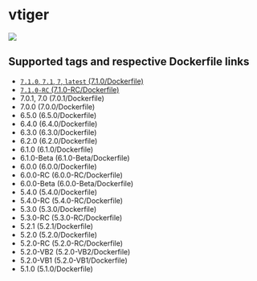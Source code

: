 # vtiger

[![](https://images.microbadger.com/badges/image/javanile/vtiger.svg)](https://microbadger.com/images/javanile/vtiger "Get your own image badge on microbadger.com")

## Supported tags and respective Dockerfile links
* [`7.1.0`, `7.1`, `7`, `latest` (7.1.0/Dockerfile)](https://github.com/javanile/vtiger/blob/master/7.1.0/Dockerfile)
* [`7.1.0-RC` (7.1.0-RC/Dockerfile)](https://github.com/javanile/vtiger/blob/master/7.1.0-RC/Dockerfile)
* 7.0.1, 7.0 (7.0.1/Dockerfile)
* 7.0.0	(7.0.0/Dockerfile)
* 6.5.0	(6.5.0/Dockerfile)
* 6.4.0	(6.4.0/Dockerfile)
* 6.3.0	(6.3.0/Dockerfile)
* 6.2.0	(6.2.0/Dockerfile)
* 6.1.0	(6.1.0/Dockerfile)
* 6.1.0-Beta (6.1.0-Beta/Dockerfile)
* 6.0.0	(6.0.0/Dockerfile)
* 6.0.0-RC (6.0.0-RC/Dockerfile)
* 6.0.0-Beta (6.0.0-Beta/Dockerfile)
* 5.4.0	(5.4.0/Dockerfile)
* 5.4.0-RC (5.4.0-RC/Dockerfile)
* 5.3.0	(5.3.0/Dockerfile)
* 5.3.0-RC (5.3.0-RC/Dockerfile)
* 5.2.1	(5.2.1/Dockerfile)
* 5.2.0	(5.2.0/Dockerfile)
* 5.2.0-RC (5.2.0-RC/Dockerfile)
* 5.2.0-VB2	(5.2.0-VB2/Dockerfile)
* 5.2.0-VB1	(5.2.0-VB1/Dockerfile)
* 5.1.0 (5.1.0/Dockerfile)
